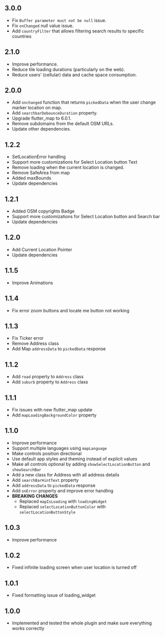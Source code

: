 ## 3.0.0

* Fix `Buffer parameter must not be null` issue.
* Fix `onChanged` null value issue.
* Add `countryFilter` that allows filtering search results to specific countries

## 2.1.0

* Improve performance.
* Reduce tile loading durations (particularly on the web).
* Reduce users' (cellular) data and cache space consumption.

## 2.0.0

* Add `onchanged` function that returns `pickedData` when the user change marker location on map.
* Add `searchbarDebounceDuration` property.
* Upgrade flutter_map to 6.0.1.
* Remove subdomains from the default OSM URLs.
* Update other dependencies.

## 1.2.2

* SetLocationError handling
* Support more customizations for Select Location button Text
* Remove loading when the current location is changed.
* Remove SafeArea from map
* Added maxBounds
* Update dependencies

## 1.2.1

* Added OSM copyrights Badge
* Support more customizations for Select Location button and Search bar
* Update dependencies

## 1.2.0

* Add Current Location Pointer
* Update dependencies

## 1.1.5

* Improve Animations

## 1.1.4

* Fix error zoom buttons and locate me button not working

## 1.1.3

* Fix Ticker error
* Remove Address class
* Add Map `addressData` to `pickedData` response

## 1.1.2

* Add `road` property to `Address` class
* Add `suburb` property to `Address` class

## 1.1.1

* Fix issues with new flutter_map update
* Add `mapLoadingBackgroundColor` property

## 1.1.0

* Improve performance
* Support multiple languages using `mapLanguage`
* Make controls position directional
* Use default app styles and theming instead of explicit values
* Make all controls optional by adding `showSelectLocationButton` and `showSearchBar`
* Add a new class for Address with all address details
* Add `searchBarHintText` property
* Add `addressData` to `pickedData` response
* Add `onError` property and improve error handling
* **BREAKING CHANGES**
    * Replaced `mapIsLoading` with `loadingWidget`
    * Replaced `selectLocationButtonColor` with `selectLocationButtonStyle`

## 1.0.3

* Improve performance

## 1.0.2

* Fixed infinite loading screen when user location is turned off

## 1.0.1

* Fixed formatting issue of loading_widget

## 1.0.0

* Implemented and tested the whole plugin and make sure everything works correctly
